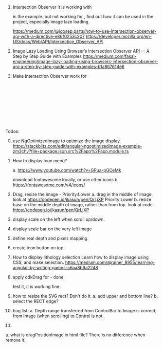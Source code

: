 1. Intersection Observer 
   It is working with <div> in the example. but not working for <image>, 
   find out how it can be used in the project, especially image laze loading.

   https://medium.com/@joosep.parts/how-to-use-intersection-observer-api-with-a-directive-e86f0253c207
   https://developer.mozilla.org/en-US/docs/Web/API/Intersection_Observer_API

2. Image Lazy Loading Using Browser’s Intersection Observer API — A Step by Step Guide with Examples
   https://medium.com/fasal-engineering/image-lazy-loading-using-browsers-intersection-observer-api-a-step-by-step-guide-with-examples-b1a867614e8

3. Make Intersection Observer work for <svg> <image>
   https://stackblitz.com/edit/github-7bm15h?file=src%2Fapp%2Fdirectives%2Fintersection-observer.directive.ts,src%2Fapp%2Fcomponents%2Fdrag%2Fdrag.component.html

Todos:

0. use NgOptimizedImage to optimize the image display
   https://stackblitz.com/edit/angular-ngoptimizedimage-example-zm3chv?file=package.json,src%2Fapp%2Fapp.module.ts


1. How to display icon menu?

   a. https://www.youtube.com/watch?v=GPua-pGCeMk

   download fontawesome locally, or use other icons
   b. https://fontawesome.com/v4/icons/

2. Drag, resize the image - Priority:Lower
   a. drag in the middle of image.  look at  https://codepen.io/jkasun/pen/QrLjXP  Priority:Lower
   b. resize base on the middle depth of image, rather than from top. look at  code  https://codepen.io/jkasun/pen/QrLjXP  

3. display scale on the left when scroll up/down.
4. display scale bar on the very left image
5. define real depth and pixels mapping.
6. create icon button on top

7. How to display lithology selection
   Learn how to display image using CSS, and make selection.
   https://medium.com/@rainer_8955/learning-angular-by-writing-games-c6aa8b9a2248

8. apply cdkDrag for - done
   <rect x="0px" attr.y="{{offsetY_OnBar}}px" width="40px" attr.height='{{scrollBarHeight}}px'
   style="fill: white; fill-opacity: .1;
   stroke: red; stroke-width: 1; "/>

   test it, it is working fine.


9. how to resize the SVG rect? Don't do it.
    a. add upper and bottom line?
    b. select the RECT edge?

10. bug list:
    a. Depth range transferred from ControlBar to Image is correct; from Image (when scrolling) to Control is not.
11. 
a. what is dragPositionImage in html file? There is no difference when remove it.

